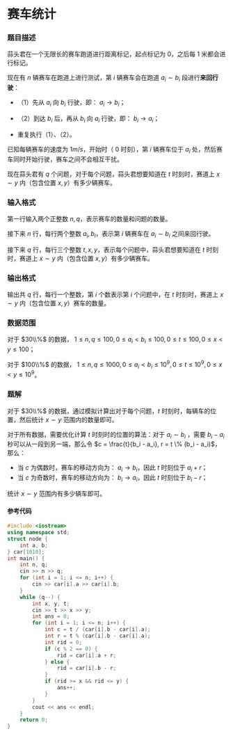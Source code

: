 # 赛车统计

### 题目描述
蒜头君在一个无限长的赛车跑道进行距离标记，起点标记为 $0$，之后每 $1$ 米都会进行标记。

现在有 $n$ 辆赛车在跑道上进行测试，第 $i$ 辆赛车会在跑道 $a_i\sim b_i$ 段进行**来回行驶**：

*   （1）先从 $a_i$ 向 $b_i$ 行驶，即： $a_i \to b_i$；
*   （2）到达 $b_i$ 后，再从 $b_i$ 向 $a_i$ 行驶，即： $b_i\to a_i$；

*   重复执行（1）、（2）。

已知每辆赛车的速度为 $1m/s$，开始时（ $0$ 时刻），第 $i$ 辆赛车位于 $a_i$ 处，然后赛车同时开始行驶，赛车之间不会相互干扰。

现在蒜头君有 $q$ 个问题，对于每个问题，蒜头君想要知道在 $t$ 时刻时，赛道上 $x\sim y$ 内（包含位置 $x,y$）有多少辆赛车。

### 输入格式

第一行输入两个正整数 $n,q$，表示赛车的数量和问题的数量。

接下来 $n$ 行，每行两个整数 $a_i,b_i$，表示第 $i$ 辆赛车在 $a_i \sim b_i$ 之间来回行驶。

接下来 $q$ 行，每行三个整数 $t, x, y$，表示每个问题中，蒜头君想要知道在 $t$ 时刻时，赛道上 $x\sim y$ 内（包含位置 $x,y$）有多少辆赛车。

### 输出格式

输出共 $q$ 行，每行一个整数，第 $i$ 个数表示第 $i$ 个问题中，在 $t$ 时刻时，赛道上 $x\sim y$ 内（包含位置 $x,y$）赛车的数量。

### 数据范围

对于 $30\\%$ 的数据， $1\leq n, q \leq 100, 0\leq a_i < b_i \leq 100, 0\leq t\leq 100, 0\leq x < y \leq 100$；

对于 $100\\%$ 的数据， $1\leq n, q\leq 1000, 0\leq a_i < b_i \leq 10^9, 0\leq t\leq 10^9, 0\leq x< y \leq 10^9$。

<div style="page-break-after: always"></div>

### 题解
对于 $30\\%$ 的数据，通过模拟计算出对于每个问题，$t$ 时刻时，每辆车的位置，然后统计 $x\sim y$ 范围内的数量即可。

对于所有数据，需要优化计算 $t$ 时刻时的位置的算法：对于 $a_i \sim b_i$ ，需要 $b_i - a_i$ 秒可以从一段到另一端，那么令 $c = \frac{t}{b_i - a_i}, r = t \% (b_i - a_i)$，那么：

*   当 $c$ 为偶数时，赛车的移动方向为： $a_i \to b_i$，因此 $t$ 时刻位于 $a_i + r$；
*   当 $c$ 为奇数时，赛车的移动方向为： $b_i \to a_i$，因此 $t$ 时刻位于 $b_i - r$；

统计 $x\sim y$ 范围内有多少辆车即可。


#### 参考代码

```c++
#include <iostream>
using namespace std;
struct node {
    int a, b;
} car[1010];
int main() {
    int n, q;
    cin >> n >> q;
    for (int i = 1; i <= n; i++) {
        cin >> car[i].a >> car[i].b;
    }
    while (q--) {
        int x, y, t;
        cin >> t >> x >> y;
        int ans = 0;
        for (int i = 1; i <= n; i++) {
            int c = t / (car[i].b - car[i].a);
            int r = t % (car[i].b - car[i].a);
            int rid = 0;
            if (c % 2 == 0) {
                rid = car[i].a + r;
            } else {
                rid = car[i].b - r;
            }
            if (rid >= x && rid <= y) {
                ans++;
            }
        }
        cout << ans << endl;
    }
    return 0;
}

```

<div style="page-break-after: always"></div>
